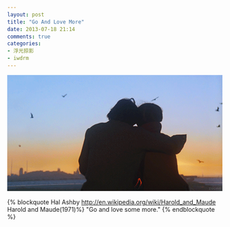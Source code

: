 ```yaml
---
layout: post
title: "Go And Love More"
date: 2013-07-18 21:14
comments: true
categories: 
- 浮光掠影
- iwdrm
---
```


![Go and love more](/downloads/images/go_and_love_more.gif "Don't touch me...")

{% blockquote Hal Ashby  http://en.wikipedia.org/wiki/Harold_and_Maude Harold and Maude(1971)%}
"Go and love some more."
{% endblockquote %}
